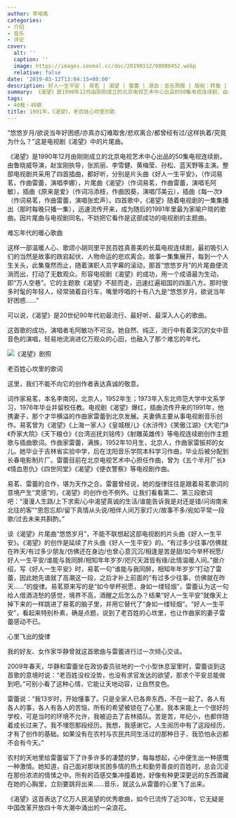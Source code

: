 ```yaml
---
author: 李培禹
categories:
- 介绍
- 音乐
- 评论
cover:
  alt: ''
  caption: ''
  image: https://images.soomal.cc/doc/20190312/00080452.webp
  relative: false
date: '2019-03-12T13:04:15+08:00'
description: 好人一生平安 | 易茗 | 渴望 | 雷蕾 | 源自：音乐周报 | 版权：转载 |  平均/总评分：10.00/40
summary: 《渴望》是1990年12月由刚刚成立的北京电视艺术中心出品的50集电视连续剧，由鲁晓威导演，赵宝刚执导，张凯丽、李雪健、黄梅莹、孙松、蓝天野等主演。整部电视剧共采用了四首插曲，都好听，分别是片头曲《好人一生平安》，片尾曲《渴望》，插曲《原来是爱》和《每一次》……
tags:
- 40载・40歌
title: 1991年，《渴望》，老百姓心坎里的歌
---
```


“悠悠岁月/欲说当年好困惑/亦真亦幻难取舍/悲欢离合/都曾经有过/这样执着/究竟为什么？”这是电视剧《渴望》中的片尾曲。

《渴望》是1990年12月由刚刚成立的北京电视艺术中心出品的50集电视连续剧，由鲁晓威导演，赵宝刚执导，张凯丽、李雪健、黄梅莹、孙松、蓝天野等主演。整部电视剧共采用了四首插曲，都好听，分别是片头曲《好人一生平安》，（作词易茗，作曲雷蕾，演唱李娜），片尾曲《渴望》（作词易茗，作曲雷蕾，演唱毛阿敏），插曲《原来是爱》（作词冯添枝，作曲因葵，演唱邝美云），插曲《每一次》（作词易茗，作曲雷蕾，演唱张宏声）。四首歌中，《渴望》随着电视剧的一集集播出（那时每晚只播一集），迅速流传开来，成为随后的1991年里最为家喻户晓的歌曲。因片尾曲与电视剧同名，不妨把它看作是这部成功的电视剧的主题曲。

难忘年代的暖心歌曲

这样一部温暖人心、歌颂小胡同里平民百姓真善美的长篇电视连续剧，最初吸引人们的当然是故事的跌宕起伏、人物命运的悲欢离合。故事一集集展开，每到一个人生关头，此集戛然而止，随着演职人员字幕的滚动，那首“悠悠岁月”的片尾曲便流淌而出，打动了无数观众。形容电视剧《渴望》的成功，用一个成语最为生动，即“万人空巷”。它的主题歌《渴望》不胫而走，迅速红遍祖国的四面八方。那时很多时髦的年轻人，经常骑着自行车，嘴里哼唱的十有八九是“悠悠岁月，欲说当年好困惑……”

可以说，《渴望》是20世纪90年代初最流行、最好听、最深入人心的歌曲。

这首歌的成功，演唱者毛阿敏功不可没。她自然、纯正，流行中有着深沉的女中音音色的演唱，轻易地流淌进亿万观众的心田，也融入了那个难忘的年代。

![《渴望》剧照](https://images.soomal.cc/doc/20190312/00080452.webp)





老百姓心坎里的歌词

这里，我们不能不向它的创作者表达真诚的敬意。

词作家易茗，本名李南冈，北京人，1952年生；1973年入东北师范大学中文系学习，1976年毕业并留校任教。电视剧《渴望》爆红，插曲流传开来的1991年，他携妻子，那个才华横溢的作曲家雷蕾到北京发展。夫妻俩主要从事电视剧音乐创作。易茗曾为《渴望》《上海一家人》《皇城根儿》《水浒传》《笑傲江湖》《大宅门》《乔家大院》《天下粮仓》《台湾巡抚刘铭传》《射雕英雄传》等电视连续剧创作主题歌与插曲歌词。作曲家雷蕾，满族，1952年10月生，北京人，作曲家雷振邦的女儿。她毕业于吉林省实验中学，后在沈阳音乐学院本科学习作曲，毕业后被分配到长春电影制片厂。雷蕾目前在北京电视艺术中心担任作曲，曾为《五个半月厂长》《情血恩仇》《四世同堂》《渴望》《便衣警察》等电视剧作曲。

易茗、雷蕾的合作，堪为天作之合。雷蕾曾经说，她的旋律往往是跟着易茗歌词的意境产生“灵感”的，《渴望》的创作也不例外。让我们看看第二、第三段歌词吧：“漫漫人生路/上下求索/心中渴望真诚的生活/谁能告诉我是对还是错/问询南来北往的客”“恩怨忘却/留下真情从头说/相伴人间万家灯火/故事不多/宛如平常一段歌/过去未来共斟酌。”

谈《渴望》片尾曲“悠悠岁月”，不能不联想起这部电视剧的片头曲《好人一生平安》。《渴望》的创作是延续了片头曲《好人一生平安》的。“有过多少往事/仿佛就在昨天/有过多少朋友/仿佛还在身边/也曾心意沉沉/相逢是苦是甜/如今举杯祝愿/好人一生平安/谁能与我同醉/相知年年岁岁/咫尺天涯皆有缘/此情温暖人间。”据介绍，写《好人一生平安》时，易茗一句“谁能与我同醉，相知年年岁岁”打动了雷蕾，因此她先谱就了高潮这一段，之后才补上前面的“有过多少往事，仿佛就在昨天……”的旋律。易茗原来写的是“如今举杯祝愿，身如一缕轻烟”，雷蕾认为这一句给人借酒浇愁的感觉，境界不高，酒醒之后怎么办？结果“好人一生平安”就像天上掉下来的一样跳进了易茗的脑子里，并用它替代了“身如一缕轻烟”。“好人一生平安”，看起来特别朴素，确是点题，说到了老百姓的心坎里，也让作曲家的妻子雷蕾感动不已。

心里飞出的旋律

我的好友、女作家华静曾就这首歌曲与雷蕾进行过一次倾心交谈。

2009年春天，华静和雷蕾坐在政协委员驻地的一个小型休息室里时，雷蕾谈到这首歌的意境时说：“老百姓没权没势，也没有求官发达的欲望，那求个平安总能做到吧。”可别小看了这种心情，它能让天地动容，让自然变色。

雷蕾说：“我13岁时，开始懂事了。只是全家人已各奔东西，不在一起了。各人有各人的事，各人有各人的苦恼，所有的希望被锁在了心里。我本来能上一个很好的学校，可是当时的环境不允许，我被迫去了吉林插队。苦是苦，年纪小，也都伴随着成长过来了。我不埋怨那段经历。我想，我感谢它。人生阅历中有了这段经历，才有了创作的基础。如果没有在农村与农民共同生活过的那种日子，我恐怕永远都不会有今天。”

农村的天地里给雷蕾留下了许多许多的凄楚的梦，每每想起，心中便生出一种感慨一种激情。她知道，自己面对那块贫困多情的热土和勤劳善良的百姓时，总会沉浸在那份浓浓的情愫之中。所有的百感交集冲撞着她，好像有种更深更远的东西潜藏在她的心胸里，立刻要跳将出来……音乐，就这么从雷蕾的心里飞了出来。

《渴望》这首表达了亿万人民渴望的优秀歌曲，如今已流传了近30年，它无疑是中国改革开放四十年大潮中涌出的一朵浪花。